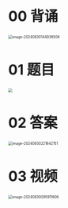 # 00 背诵

<img src="https://cvp.oss-cn-shanghai.aliyuncs.com/202408301449816.png" alt="image-20240830144938506" style="zoom:50%;" />

# 01 题目

<img src="https://cvp.oss-cn-shanghai.aliyuncs.com/202408291050404.png" style="zoom:50%;" />



# 02 答案

<img src="https://cvp.oss-cn-shanghai.aliyuncs.com/202408302216224.png" alt="image-20240830221642151" style="zoom:50%;" />



# 03 视频

<img src="https://cvp.oss-cn-shanghai.aliyuncs.com/202408300959808.png" alt="image-20240830095911606" style="zoom:50%;" />
